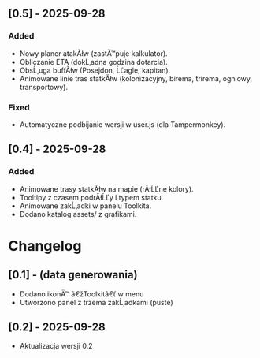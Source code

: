 ﻿## [0.5] - 2025-09-28
### Added
- Nowy planer atakĂłw (zastÄ™puje kalkulator).
- Obliczanie ETA (dokĹ‚adna godzina dotarcia).
- ObsĹ‚uga buffĂłw (Posejdon, ĹĽagle, kapitan).
- Animowane linie tras statkĂłw (kolonizacyjny, birema, trirema, ogniowy, transportowy).

### Fixed
- Automatyczne podbijanie wersji w user.js (dla Tampermonkey).
## [0.4] - 2025-09-28
### Added
- Animowane trasy statkĂłw na mapie (rĂłĹĽne kolory).
- Tooltipy z czasem podrĂłĹĽy i typem statku.
- Animowane zakĹ‚adki w panelu Toolkita.
- Dodano katalog assets/ z grafikami.
# Changelog

## [0.1] - (data generowania)
- Dodano ikonÄ™ â€žToolkitâ€ť w menu
- Utworzono panel z trzema zakĹ‚adkami (puste)
## [0.2] - 2025-09-28
- Aktualizacja wersji 0.2

